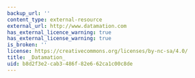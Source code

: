 ```yaml
---
backup_url: ''
content_type: external-resource
external_url: http://www.datamation.com
has_external_licence_warning: true
has_external_license_warning: true
is_broken: ''
license: https://creativecommons.org/licenses/by-nc-sa/4.0/
title: _Datamation_
uid: b8d2f3e2-cab3-486f-82e6-62ca1c00c8de
---
```

